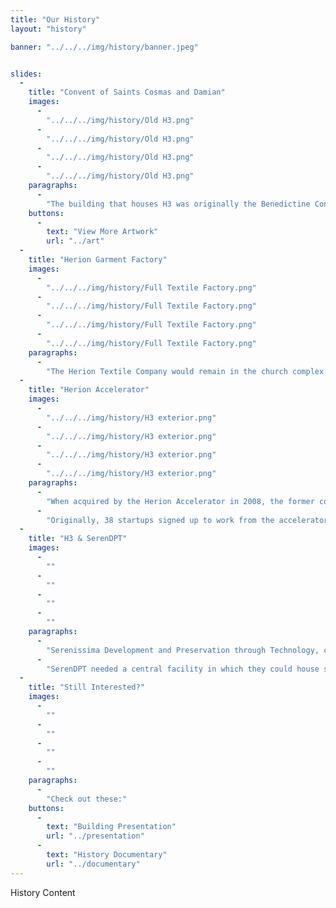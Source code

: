 ```yaml
---
title: "Our History"
layout: "history"

banner: "../../../img/history/banner.jpeg"


slides:
  -
    title: "Convent of Saints Cosmas and Damian"
    images:
      -
        "../../../img/history/Old H3.png"
      -
        "../../../img/history/Old H3.png"
      -
        "../../../img/history/Old H3.png"
      -
        "../../../img/history/Old H3.png"
    paragraphs:
      -
        "The building that houses H3 was originally the Benedictine Convent of Saints Cosmas and Damian, founded in 1481 by six nuns for noble daughters. It was constructed in two phases over twenty-five years, first as a convent and then as a church, and became a center for art due to the wealth brought by the nuns. In 1806, Napoleon forced the closure of the Church and evicted the nuns and the convent became a warehouse, and then a barracks. Most of the artwork was either lost or destroyed in this period, with only a dozen paintings remaining today that are in museums like the Accademia. The church was abandoned and striped of fixed furnishings, stone materials and paintings, altars, sculptures, and anything else worth some value for scrap or material. Overall it was violated by looters and desecrated. In 1887, the convent temporarily became a hospice for cholera victims and afterwards converted into a textile factory in 1897, remaining as the Herion Garment Factory until the 1970s."
    buttons:
      -
        text: "View More Artwork"
        url: "../art"
  -
    title: "Herion Garment Factory"
    images:
      -
        "../../../img/history/Full Textile Factory.png"
      -
        "../../../img/history/Full Textile Factory.png"
      -
        "../../../img/history/Full Textile Factory.png"
      -
        "../../../img/history/Full Textile Factory.png"
    paragraphs:
      -
        "The Herion Textile Company would remain in the church complex for over 80 years before closing. The factory was incorporated in the church during the industrialization of Giudecca due to its cheaper land property compared to historical Venice with its isolated location. During this time a temporary second floor and third was constructed and the entire church was whitewashed, covering remaining historical art pieces not already pillaged and hiding the frescos from view. The hall and apsidal chapels were divided into those three floors supported on two rows of pillars to increase production space for the factory. Machining equipment was installed on these floors including hoists, steam piping, cement baths, electrical wiring and exhaust fans. The director’s office was the cupola where the frescos were located beneath the dome. Similarly, the deposito was used as a storage facility by the company, with similar alterations added to the building as well. After the company’s closure, the church was in a very critical condition that required extensive work to restore."
  -
    title: "Herion Accelerator"
    images:
      -
        "../../../img/history/H3 exterior.png"
      -
        "../../../img/history/H3 exterior.png"
      -
        "../../../img/history/H3 exterior.png"
      -
        "../../../img/history/H3 exterior.png"
    paragraphs:
      -
        "When acquired by the Herion Accelerator in 2008, the former convent was refurbished to its current configuration for hosting startup companies recruited locally in the Veneto region, requiring almost 9 million euro to fully restore garnered from the European Union and Donations. During this period, the nave was filled with a glass cube three stories high, containing 12 large offices, meeting rooms and co-working spaces, while the apses were left to their full heights. This event space was decorated with the original repaired frescos. In addition to work on the church, the deposito was converted into a three-floor workspace containing 23 offices, some common spaces for meetings and a cafeteria on the ground floor with a kitchen area."
      -
        "Originally, 38 startups signed up to work from the accelerator and use resources provided by the organization, later declining to four companies in 2016 before the accelerator closed down.While not much information is provided about the fledgling startups, the Herion Accelerator faced several issues. Issues with heating, the elevator, and internet service led many tenants to leave. A lack of general building management caused these unwarranted problems that were a disservice to the startups and created a bad relationship with the factory. The idea of creating an accelerator had potential, but the poor management and infrastructure induced its failure and diaspora of startups. In essence, the owners of the Herion used the space as an area for startup companies to do work, failing not only to provide useful elements like internet, but also to do anything that would make their companies more likely to succeed."
  -
    title: "H3 & SerenDPT"
    images:
      -
        ""
      -
        ""
      -
        ""
      -
        ""
    paragraphs:
      -
        "Serenissima Development and Preservation through Technology, commonly known by its shorthand name “SerenDPT”, is a Venetian-based organization that develops innovative and socially responsible business models addressing problems within the city, ranging from preserving historic public art with the initiative PreserVenice to optimizing Venetian transportation with the daAaB app. Their mission is to create employment in the city of Venice and surrounding islands through innovative startups that assist in solving these local problems. They aspire to use their solutions to be exported to other cities around the world."
      -
        "SerenDPT needed a central facility in which they could house startup companies, so they presented a proposal for the previous Herion Accelerator, after the accelerator failed, to produce the desired economic development and Venice issued a Request for Proposals (RFP). SerenDPT was thus awarded the use of the ex-church and the management of the ‘deposito’ for 9 years. SerenDPT nicknamed the complex H3, to mark the third rebirth of the Herion complex, from garment factory to accelerator to startup factory. SerenDPT’s plan is to create and house startup companies in the former church. This is unlike traditional incubators, which typically host and mentor external startups from a variety of fields. SerenDPT aims to create at least 100 well-paid jobs before the expiration of the lease in 2027. Thus the former garment factory will be made a factory once again but producing startup companies, rather than textile products."
  -
    title: "Still Interested?"
    images:
      -
        ""
      -
        ""
      -
        ""
      -
        ""
    paragraphs:
      -
        "Check out these:"
    buttons:
      -
        text: "Building Presentation"
        url: "../presentation"
      -
        text: "History Documentary"
        url: "../documentary"
---
```


History Content

